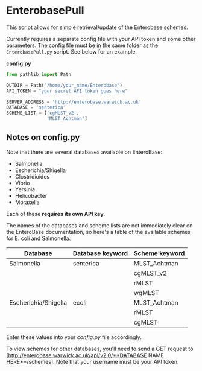 # EnterobasePull

This script allows for simple retrieval/update of the Enterobase schemes.

Currently requires a separate config file with your API token and some other parameters.
The config file must be in the same folder as the `EnterobasePull.py` script. See below for an example.

**config.py**
```python
from pathlib import Path

OUTDIR = Path("/home/your_name/Enterobase")
API_TOKEN = "your secret API token goes here"

SERVER_ADDRESS = 'http://enterobase.warwick.ac.uk'
DATABASE = 'senterica'
SCHEME_LIST = ['cgMLST_v2',
               'MLST_Achtman']
```

## Notes on config.py
Note that there are several databases available on EnteroBase:
- Salmonella
- Escherichia/Shigella
- Clostridioides
- Vibrio
- Yersinia
- Helicobacter
- Moraxella

Each of these **requires its own API key**.

The names of the databases and scheme lists are not immediately clear on the EnteroBase documentation, so here's a table of the available schemes for E. coli and Salmonella:

| Database   | Database keyword | Scheme keyword |
| ---------- | ---------------- | -------------- |
| Salmonella | senterica        | MLST_Achtman      |
|  |         | cgMLST_v2   |
|  |         | rMLST   |
|  |         | wgMLST   |
| Escherichia/Shigella | ecoli        | MLST_Achtman      |
|  |         | rMLST   |
|  |         | cgMLST   |

Enter these values into your *config.py* file accordingly.

To view schemes for other databases, you'll need to send a GET request to [http://enterobase.warwick.ac.uk/api/v2.0/**DATABASE NAME HERE**/schemes].
Note that your username must be your API token.